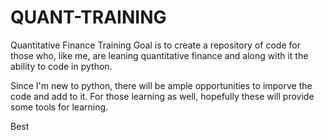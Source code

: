 # QUANT-TRAINING
Quantitative Finance Training
Goal is to create a repository of code for those who, like me, are leaning quantitative finance
and along with it the ability to code in python.

Since I'm new to python, there will be ample opportunities to imporve the code and add to it.
For those learning as well, hopefully these will provide some tools for learning.

Best
